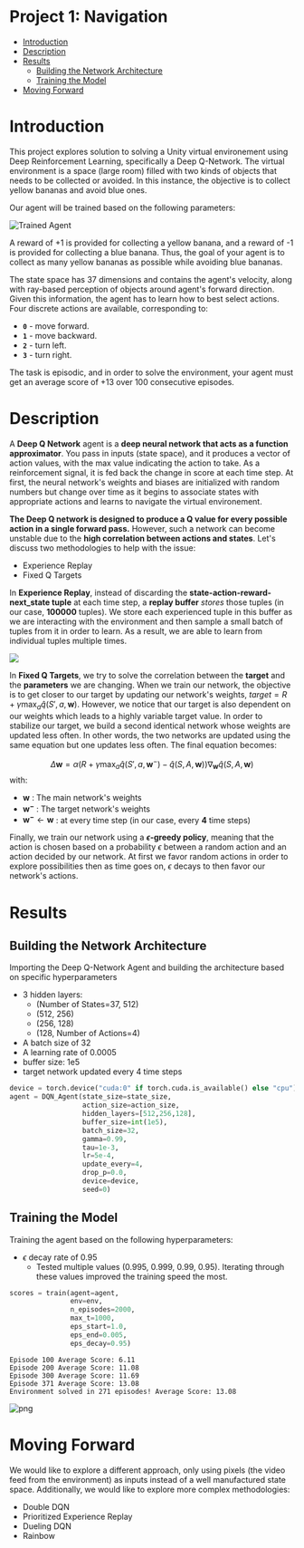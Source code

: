 # Project 1: Navigation <!-- omit in toc --> 

[//]: # (Image References)

[image1]: https://user-images.githubusercontent.com/10624937/42135619-d90f2f28-7d12-11e8-8823-82b970a54d7e.gif "Trained Agent"

- [Introduction](#introduction)
- [Description](#description)
- [Results](#results)
  - [Building the Network Architecture](#building-the-network-architecture)
  - [Training the Model](#training-the-model)
- [Moving Forward](#moving-forward)

# Introduction

This project explores solution to solving a Unity virtual environement using Deep Reinforcement Learning, specifically a Deep Q-Network. The virtual environment is a space (large room) filled with two kinds of objects that needs to be collected or avoided. In this instance, the objective is to collect yellow bananas and avoid blue ones. 

Our agent will be trained based on the following parameters:

![Trained Agent][image1]

A reward of +1 is provided for collecting a yellow banana, and a reward of -1 is provided for collecting a blue banana.  Thus, the goal of your agent is to collect as many yellow bananas as possible while avoiding blue bananas.  

The state space has 37 dimensions and contains the agent's velocity, along with ray-based perception of objects around agent's forward direction.  Given this information, the agent has to learn how to best select actions.  Four discrete actions are available, corresponding to:
- **`0`** - move forward.
- **`1`** - move backward.
- **`2`** - turn left.
- **`3`** - turn right.

The task is episodic, and in order to solve the environment, your agent must get an average score of +13 over 100 consecutive episodes.

# Description

A **Deep Q Network** agent is a **deep neural network that acts as a function approximator**. You pass in inputs (state space), and it produces a vector of action values, with the max value indicating the action to take. As a reinforcement signal, it is fed back the change in score at each time step. At first, the neural network's weights and biases are initialized with random numbers but change over time as it begins to associate states with appropriate actions and learns to navigate the virtual environement.

**The Deep Q network is designed to produce a Q value for every possible action in a single forward pass.** However, such a network can become unstable due to the **high correlation between actions and states**. Let's discuss two methodologies to help with the issue:

- Experience Replay
- Fixed Q Targets

In **Experience Replay**, instead of discarding the **state-action-reward-next_state tuple** at each time step, a **replay buffer** *stores* those tuples (in our case, **100000** tuples). We store each experienced tuple in this buffer as we are interacting with the environment and then sample a small batch of tuples from it in order to learn. As a result, we are able to learn from individual tuples multiple times.

![](Resources/1.png)


In **Fixed Q Targets**, we try to solve the correlation between the **target** and the **parameters** we are changing. When we train our network, the objective is to get closer to our target by updating our network's weights, $target=R + \gamma \max_{a} \hat{q} (S', a, \mathbf{w})$. However, we notice that our target is also dependent on our weights which leads to a highly variable target value. In order to stabilize our target, we build a second identical network whose weights are updated less often. In other words, the two networks are updated using the same equation but one updates less often. The final equation becomes:

$$
\Delta \mathbf{w} = \alpha \Big (R + \gamma \max_{a} \hat{q} (S', a, \mathbf{w}^-) - \hat{q} (S, A, \mathbf{w}) \Big ) \nabla_{\mathbf{w}} \hat{q} (S, A, \mathbf{w})
$$
with:
- $\mathbf{w}$ : The main network's weights
- $\mathbf{w^-}$ : The target network's weights
- $\mathbf{w^-} \leftarrow \mathbf{w}$ : at every time step (in our case, every **4** time steps)

Finally, we train our network using a **$\epsilon$-greedy policy**, meaning that the action is chosen based on a probability $\epsilon$ between a random action and an action decided by our network. At first we favor random actions in order to explore possibilities then as time goes on, $\epsilon$ decays to then favor our network's actions.

# Results

## Building the Network Architecture
Importing the Deep Q-Network Agent and building the architecture based on specific hyperparameters

- 3 hidden layers:
    - (Number of States=37, 512)
    - (512, 256)
    - (256, 128)
    - (128, Number of Actions=4)
- A batch size of 32
- A learning rate of 0.0005
- buffer size: 1e5
- target network updated every 4 time steps

```python
device = torch.device("cuda:0" if torch.cuda.is_available() else "cpu")
agent = DQN_Agent(state_size=state_size,
                  action_size=action_size,
                  hidden_layers=[512,256,128],
                  buffer_size=int(1e5),
                  batch_size=32,
                  gamma=0.99,
                  tau=1e-3,
                  lr=5e-4,
                  update_every=4,
                  drop_p=0.0,
                  device=device,
                  seed=0)
```

## Training the Model
Training the agent based on the following hyperparameters:
- $\epsilon$ decay rate of 0.95
    - Tested multiple values (0.995, 0.999, 0.99, 0.95). Iterating through these values improved the training speed the most.


```python
scores = train(agent=agent,
               env=env,
               n_episodes=2000,
               max_t=1000,
               eps_start=1.0,
               eps_end=0.005,
               eps_decay=0.95)
```

    Episode 100	Average Score: 6.11
    Episode 200	Average Score: 11.08
    Episode 300	Average Score: 11.69
    Episode 371	Average Score: 13.08
    Environment solved in 271 episodes!	Average Score: 13.08

![png](Resources/output_14_0.png)


# Moving Forward
We would like to explore a different approach, only using pixels (the video feed from the environment) as inputs instead of a well manufactured state space. Additionally, we would like to explore more complex methodologies:
- Double DQN
- Prioritized Experience Replay
- Dueling DQN
- Rainbow
